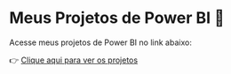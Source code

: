 # Meus Projetos de Power BI 🚀  

Acesse meus projetos de Power BI no link abaixo:  

👉 [Clique aqui para ver os projetos](https://meu-site.com/powerbi-projetos)

